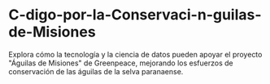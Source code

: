 # C-digo-por-la-Conservaci-n-guilas-de-Misiones
Explora cómo la tecnología y la ciencia de datos pueden apoyar el proyecto "Águilas de Misiones" de Greenpeace, mejorando los esfuerzos de conservación de las águilas de la selva paranaense.
